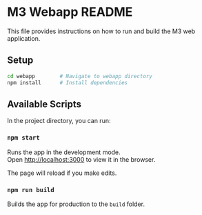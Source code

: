 # M3 Webapp README

This file provides instructions on how to run and build the M3 web application.

## Setup
```bash
cd webapp        # Navigate to webapp directory
npm install      # Install dependencies
```

## Available Scripts

In the project directory, you can run:

### `npm start`

Runs the app in the development mode.\
Open [http://localhost:3000](http://localhost:3000) to view it in the browser.

The page will reload if you make edits.

### `npm run build`

Builds the app for production to the `build` folder.
